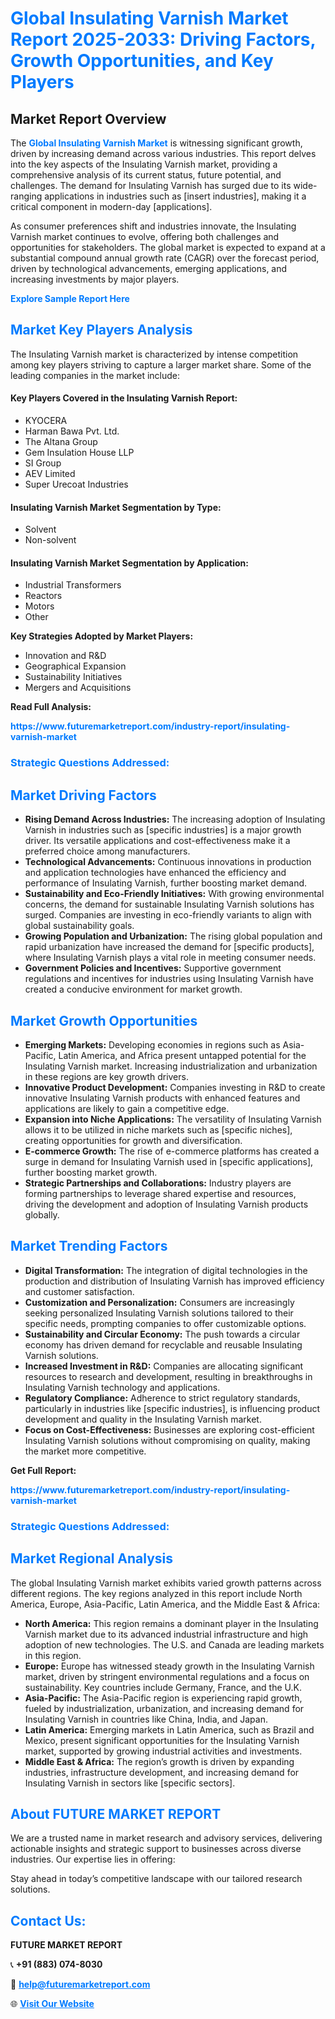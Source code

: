 <h1 style="color: #007BFF;">Global Insulating Varnish Market Report 2025-2033: Driving Factors, Growth Opportunities, and Key Players</h1>

<section id="overview">
<h2>Market Report Overview</h2>
<p>The <a href="https://www.futuremarketreport.com/industry-report/insulating-varnish-market" style="color: #007BFF; text-decoration: none;"><strong>Global Insulating Varnish Market</strong></a> is witnessing significant growth, driven by increasing demand across various industries. This report delves into the key aspects of the Insulating Varnish market, providing a comprehensive analysis of its current status, future potential, and challenges. The demand for Insulating Varnish has surged due to its wide-ranging applications in industries such as [insert industries], making it a critical component in modern-day [applications].</p>
<p>As consumer preferences shift and industries innovate, the Insulating Varnish market continues to evolve, offering both challenges and opportunities for stakeholders. The global market is expected to expand at a substantial compound annual growth rate (CAGR) over the forecast period, driven by technological advancements, emerging applications, and increasing investments by major players.</p>
</section>

<section id="overview">
<p><a href="https://www.futuremarketreport.com/request-sample/reportId=87537" style="color: #007BFF; text-decoration: none;"><strong>Explore Sample Report Here</strong></a></p>
</section>

<section id="key-players">
<h2 style="color: #007BFF;">Market Key Players Analysis</h2>
<p>The Insulating Varnish market is characterized by intense competition among key players striving to capture a larger market share. Some of the leading companies in the market include:</p>
<h4>Key Players Covered in the Insulating Varnish Report:</h4>
<ul><li>KYOCERA</li><li>Harman Bawa Pvt. Ltd.</li><li>The Altana Group</li><li>Gem Insulation House LLP</li><li>SI Group</li><li>AEV Limited</li><li>Super Urecoat Industries</li></ul>
<h4>Insulating Varnish Market Segmentation by Type:</h4>
<ul><li>Solvent</li><li>Non-solvent</li></ul>

<h4>Insulating Varnish Market Segmentation by Application:</h4>
<ul><li>Industrial Transformers</li><li>Reactors</li><li>Motors</li><li>Other</li></ul>
<p><strong>Key Strategies Adopted by Market Players:</strong></p>
<ul>
<li>Innovation and R&D</li>
<li>Geographical Expansion</li>
<li>Sustainability Initiatives</li>
<li>Mergers and Acquisitions</li>
</ul>
</section>

<section>
<p><strong>Read Full Analysis: </strong></p><a href="https://www.futuremarketreport.com/industry-report/insulating-varnish-market" style="color: #007BFF; text-decoration: none;"><strong>https://www.futuremarketreport.com/industry-report/insulating-varnish-market</strong></a>
<h3 style="color: #007BFF;">Strategic Questions Addressed:</h3>
</section>

<section id="driving-factors">
<h2 style="color: #007BFF;">Market Driving Factors</h2>
<ul>
<li><strong>Rising Demand Across Industries:</strong> The increasing adoption of Insulating Varnish in industries such as [specific industries] is a major growth driver. Its versatile applications and cost-effectiveness make it a preferred choice among manufacturers.</li>
<li><strong>Technological Advancements:</strong> Continuous innovations in production and application technologies have enhanced the efficiency and performance of Insulating Varnish, further boosting market demand.</li>
<li><strong>Sustainability and Eco-Friendly Initiatives:</strong> With growing environmental concerns, the demand for sustainable Insulating Varnish solutions has surged. Companies are investing in eco-friendly variants to align with global sustainability goals.</li>
<li><strong>Growing Population and Urbanization:</strong> The rising global population and rapid urbanization have increased the demand for [specific products], where Insulating Varnish plays a vital role in meeting consumer needs.</li>
<li><strong>Government Policies and Incentives:</strong> Supportive government regulations and incentives for industries using Insulating Varnish have created a conducive environment for market growth.</li>
</ul>
</section>

<section id="growth-opportunities">
<h2 style="color: #007BFF;">Market Growth Opportunities</h2>
<ul>
<li><strong>Emerging Markets:</strong> Developing economies in regions such as Asia-Pacific, Latin America, and Africa present untapped potential for the Insulating Varnish market. Increasing industrialization and urbanization in these regions are key growth drivers.</li>
<li><strong>Innovative Product Development:</strong> Companies investing in R&D to create innovative Insulating Varnish products with enhanced features and applications are likely to gain a competitive edge.</li>
<li><strong>Expansion into Niche Applications:</strong> The versatility of Insulating Varnish allows it to be utilized in niche markets such as [specific niches], creating opportunities for growth and diversification.</li>
<li><strong>E-commerce Growth:</strong> The rise of e-commerce platforms has created a surge in demand for Insulating Varnish used in [specific applications], further boosting market growth.</li>
<li><strong>Strategic Partnerships and Collaborations:</strong> Industry players are forming partnerships to leverage shared expertise and resources, driving the development and adoption of Insulating Varnish products globally.</li>
</ul>
</section>

<section id="trending-factors">
<h2 style="color: #007BFF;">Market Trending Factors</h2>
<ul>
<li><strong>Digital Transformation:</strong> The integration of digital technologies in the production and distribution of Insulating Varnish has improved efficiency and customer satisfaction.</li>
<li><strong>Customization and Personalization:</strong> Consumers are increasingly seeking personalized Insulating Varnish solutions tailored to their specific needs, prompting companies to offer customizable options.</li>
<li><strong>Sustainability and Circular Economy:</strong> The push towards a circular economy has driven demand for recyclable and reusable Insulating Varnish solutions.</li>
<li><strong>Increased Investment in R&D:</strong> Companies are allocating significant resources to research and development, resulting in breakthroughs in Insulating Varnish technology and applications.</li>
<li><strong>Regulatory Compliance:</strong> Adherence to strict regulatory standards, particularly in industries like [specific industries], is influencing product development and quality in the Insulating Varnish market.</li>
<li><strong>Focus on Cost-Effectiveness:</strong> Businesses are exploring cost-efficient Insulating Varnish solutions without compromising on quality, making the market more competitive.</li>
</ul>
</section>

<section>
<p><strong>Get Full Report: </strong></p><a href="https://www.futuremarketreport.com/industry-report/insulating-varnish-market" style="color: #007BFF; text-decoration: none;"><strong>https://www.futuremarketreport.com/industry-report/insulating-varnish-market</strong></a>
<h3 style="color: #007BFF;">Strategic Questions Addressed:</h3>
</section>


<section id="regional-analysis">
<h2 style="color: #007BFF;">Market Regional Analysis</h2>
<p>The global Insulating Varnish market exhibits varied growth patterns across different regions. The key regions analyzed in this report include North America, Europe, Asia-Pacific, Latin America, and the Middle East & Africa:</p>
<ul>
<li><strong>North America:</strong> This region remains a dominant player in the Insulating Varnish market due to its advanced industrial infrastructure and high adoption of new technologies. The U.S. and Canada are leading markets in this region.</li>
<li><strong>Europe:</strong> Europe has witnessed steady growth in the Insulating Varnish market, driven by stringent environmental regulations and a focus on sustainability. Key countries include Germany, France, and the U.K.</li>
<li><strong>Asia-Pacific:</strong> The Asia-Pacific region is experiencing rapid growth, fueled by industrialization, urbanization, and increasing demand for Insulating Varnish in countries like China, India, and Japan.</li>
<li><strong>Latin America:</strong> Emerging markets in Latin America, such as Brazil and Mexico, present significant opportunities for the Insulating Varnish market, supported by growing industrial activities and investments.</li>
<li><strong>Middle East & Africa:</strong> The region’s growth is driven by expanding industries, infrastructure development, and increasing demand for Insulating Varnish in sectors like [specific sectors].</li>
</ul>
</section>

<footer>
<h2 style="color: #007BFF;">About FUTURE MARKET REPORT</h2>
<p>We are a trusted name in market research and advisory services, delivering actionable insights and strategic support to businesses across diverse industries. Our expertise lies in offering:</p>

<p>Stay ahead in today’s competitive landscape with our tailored research solutions.</p>

<h2 style="color: #007BFF;">Contact Us:</h2>
<p><strong>FUTURE MARKET REPORT</strong></p>
<p>📞 <strong>+91 (883) 074-8030</strong></p>
<p>📧 <strong><a href="mailto:help@futuremarketreport.com" style="color: #007BFF;">help@futuremarketreport.com</a></strong></p>
<p>🌐 <strong><a href="https://www.futuremarketreport.com/" style="color: #007BFF;">Visit Our Website</a></strong></p>
</footer>